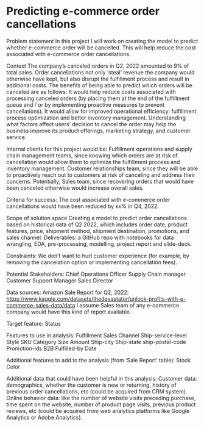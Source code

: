 # Predicting e-commerce order cancellations

Problem statement
In this project I will work on creating the model to predict whether e-commerce order will be cancelled. This will help reduce the cost associated with e-commerce order cancellations.

Context 
The company’s canceled orders in Q2, 2022 amounted to 9% of total sales. Order cancellations not only ‘steal’ revenue the company would otherwise have kept, but also disrupt the fulfillment process and result in additional costs. The benefits of being able to predict which orders will be canceled are as follows:
It would help reduce costs associated with processing canceled orders (by placing them at the end of the fulfillment queue and / or by implementing proactive measures to prevent cancellations). 
It would allow for improved operational efficiency: fulfillment process optimization and better inventory management. 
Understanding what factors affect users’ decision to cancel the order may help the business improve its product offerings, marketing strategy, and customer service.

Internal clients for this project would be:
Fulfillment operations and supply chain management teams, since knowing which orders are at risk of cancellation would allow them to optimize the fulfillment process and inventory management.
Customer relationships team, since they will be able to proactively reach out to customers at risk of canceling and address their concerns.
Potentially, Sales team, since recovering orders that would have been canceled otherwise would increase overall sales.

Criteria for success: 
The cost associated with e-commerce order cancellations would have been reduced by xx% in Q4, 2022.

Scope of solution space
Creating a model to predict order cancellations based on historical data of Q2 2022, which includes order date, product features, price, shipment method, shipment destination, promotions, and sales channel.
Deliverables: a GitHub repo with notebooks for data wrangling, EDA, pre-processing, modelling, project report and slide-deck.

Constraints:
We don’t want to hurt customer experience (for example, by removing the cancelation option or implementing cancellation fees). 

Potential Stakeholders:
Chief Operations Officer 
Supply Chain manager
Customer Support Manager
Sales Director

Data sources:
Amazon Sale Report for Q2, 2022: https://www.kaggle.com/datasets/thedevastator/unlock-profits-with-e-commerce-sales-data/data 
I assume Sales team of any e-commerce company would have this kind of report available. 

Target feature: Status

Features to use in analysis: 
Fulfillment
Sales Channel
Ship-service-level
Style
SKU
Category
Size
Amount
Ship-city
Ship-state
ship-postal-code
Promotion-ids
B2B
Fulfilled-by
Date

Additional features to add to the analysis (from ‘Sale Report’ table):
Stock
Color

Additional data that could have been helpful in this analysis:
Customer data: demographics, whether the customer is new or returning, history of previous order cancellations, etc (could be acquired from CRM system).
Online behavior data: like the number of website visits preceding purchase, time spent on the website, number of product page visits, previous product reviews, etc (could be acquired from web analytics platforms like Google Analytics or Adobe Analytics).


